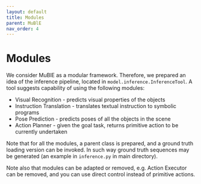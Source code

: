 ```yaml
---
layout: default
title: Modules
parent: MuBlE
nav_order: 4
---
```


# Modules

We consider MuBlE as a modular framework. Therefore, we prepared an idea of the inference pipeline, located in `model.inference.InferenceTool`. A tool suggests capability of using the following modules:
- Visual Recognition - predicts visual properties of the objects
- Instruction Translation - translates textual instruction to symbolic programs
- Pose Prediction - predicts poses of all the objects in the scene
- Action Planner - given the goal task, returns primitive action to be currently undertaken

Note that for all the modules, a parent class is prepared, and a ground truth loading version can be invoked. In such way ground truth sequences may be generated (an example in `inference.py` in main directory).

Note also that modules can be adapted or removed, e.g. Action Executor can be removed, and you can use direct control instead of primitive actions.